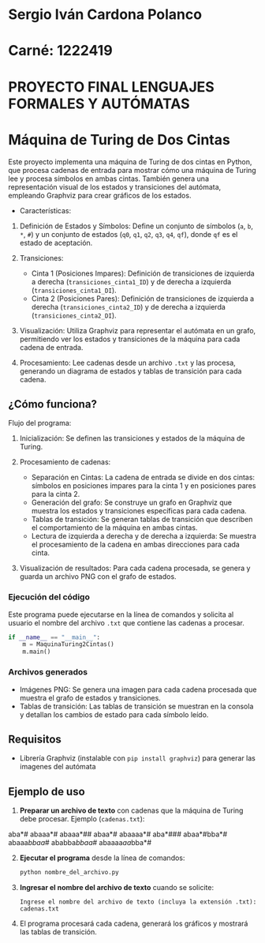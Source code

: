 # Sergio Iván Cardona Polanco
# Carné: 1222419
# PROYECTO FINAL LENGUAJES FORMALES Y AUTÓMATAS


# Máquina de Turing de Dos Cintas

Este proyecto implementa una máquina de Turing de dos cintas en Python, que procesa cadenas de entrada para mostrar cómo una máquina de Turing lee y procesa símbolos en ambas cintas. También genera una representación visual de los estados y transiciones del autómata, empleando Graphviz para crear gráficos de los estados.
- Características:

1. Definición de Estados y Símbolos: Define un conjunto de símbolos (`a`, `b`, `*`, `#`) y un conjunto de estados (`q0`, `q1`, `q2`, `q3`, `q4`, `qf`), donde `qf` es el estado de aceptación.
  
2. Transiciones:
   - Cinta 1 (Posiciones Impares): Definición de transiciones de izquierda a derecha (`transiciones_cinta1_ID`) y de derecha a izquierda (`transiciones_cinta1_DI`).
   - Cinta 2 (Posiciones Pares): Definición de transiciones de izquierda a derecha (`transiciones_cinta2_ID`) y de derecha a izquierda (`transiciones_cinta2_DI`).

3. Visualización: Utiliza Graphviz para representar el autómata en un grafo, permitiendo ver los estados y transiciones de la máquina para cada cadena de entrada.

4. Procesamiento: Lee cadenas desde un archivo `.txt` y las procesa, generando un diagrama de estados y tablas de transición para cada cadena.

## ¿Cómo funciona?

Flujo del programa:

1. Inicialización: Se definen las transiciones y estados de la máquina de Turing.
2. Procesamiento de cadenas:
   - Separación en Cintas: La cadena de entrada se divide en dos cintas: símbolos en posiciones impares para la cinta 1 y en posiciones pares para la cinta 2.
   - Generación del grafo: Se construye un grafo en Graphviz que muestra los estados y transiciones específicas para cada cadena.
   - Tablas de transición: Se generan tablas de transición que describen el comportamiento de la máquina en ambas cintas.
   - Lectura de izquierda a derecha y de derecha a izquierda: Se muestra el procesamiento de la cadena en ambas direcciones para cada cinta.

3. Visualización de resultados: Para cada cadena procesada, se genera y guarda un archivo PNG con el grafo de estados.

### Ejecución del código

Este programa puede ejecutarse en la línea de comandos y solicita al usuario el nombre del archivo `.txt` que contiene las cadenas a procesar.

```python
if __name__ == "__main__":
    m = MaquinaTuring2Cintas()
    m.main()
```

### Archivos generados

- Imágenes PNG: Se genera una imagen para cada cadena procesada que muestra el grafo de estados y transiciones.
- Tablas de transición: Las tablas de transición se muestran en la consola y detallan los cambios de estado para cada símbolo leído.

## Requisitos

- Librería Graphviz (instalable con `pip install graphviz`) para generar las imagenes del autómata

## Ejemplo de uso

1. **Preparar un archivo de texto** con cadenas que la máquina de Turing debe procesar. Ejemplo (`cadenas.txt`):

aba*#
abaaa*#
abaaa*##
abaa*#
abaaaa*#
aba*###
abaa*#bba*#
abaaa*bbaa*#
ababba*bbaa*#
abaaaa*aa*bba*#

2. **Ejecutar el programa** desde la línea de comandos:
   ```bash
   python nombre_del_archivo.py
   ```

3. **Ingresar el nombre del archivo de texto** cuando se solicite:
   ```
   Ingrese el nombre del archivo de texto (incluya la extensión .txt): cadenas.txt
   ```

4. El programa procesará cada cadena, generará los gráficos y mostrará las tablas de transición.
